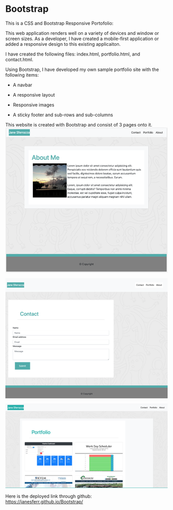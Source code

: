 # Bootstrap

This is a CSS and Bootstrap Responsive Portofolio:

This web application renders well on a variety of devices and window or screen sizes.  As a developer, I have created a mobile-first application or added a responsive design to this existing applicaiton.  

I have created the following files: index.html, portfolio.html, and contact.html.

Using Bootstrap, I have developed my own sample portfolio site with the following items:

   * A navbar

   * A responsive layout

   * Responsive images

   * A sticky footer and sub-rows and sub-columns

This website is created with Bootstrap and consist of 3 pages onto it.  
![the website screenshot of About me page](Assets/Images/Aboutme.png?raw=true "Screenshot of webpage for About me")

![the website screenshot of Contact page](Assets/Images/Contactpage.png?raw=true "Top screenshot of webpage")

![the website screenshot of Portofolio](Assets/Images/RecentPortofolio.png?raw=true "Top screenshot of webpage")

Here is the deployed link through github: https://janesferr.github.io/Bootstrap/
